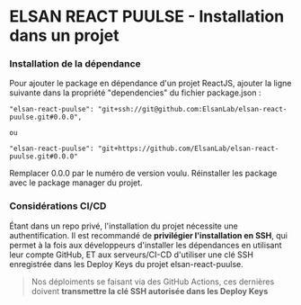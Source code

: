 # ELSAN REACT PUULSE - Installation dans un projet

### Installation de la dépendance
Pour ajouter le package en dépendance d'un projet ReactJS, ajouter la ligne suivante dans la propriété "dependencies" du fichier package.json :

    "elsan-react-puulse": "git+ssh://git@github.com:ElsanLab/elsan-react-puulse.git#0.0.0",

    ou 

    "elsan-react-puulse": "git+https://github.com/ElsanLab/elsan-react-puulse.git#0.0.0"

Remplacer 0.0.0 par le numéro de version voulu.
Réinstaller les package avec le package manager du projet.

### Considérations CI/CD
Étant dans un repo privé, l'installation du projet nécessite une authentification.
Il est recommandé de **privilégier l'installation en SSH**, qui permet à la fois aux développeurs d'installer les dépendances en utilisant leur compte GitHub, ET aux serveurs/CI-CD d'utiliser une clé SSH enregistrée dans les Deploy Keys du projet elsan-react-puulse.

> Nos déploiments se faisant via des GitHub Actions, ces dernières doivent **transmettre la clé SSH autorisée dans les Deploy Keys**